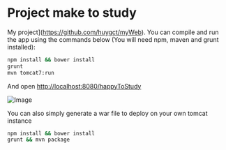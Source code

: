 Project make to study
===================

My project](https://github.com/huygct/myWeb).
You can compile and run the app using the commands below (You will need npm, maven and grunt installed):

```bash
npm install && bower install
grunt
mvn tomcat7:run
```

And open [http://localhost:8080/happyToStudy](http://localhost:8080/happyToStudy)

![Image](http://imagizer.imageshack.us/a/img537/8286/EBBZOM.png)

You can also simply generate a war file to deploy on your own tomcat instance

```bash
npm install && bower install 
grunt && mvn package
```
